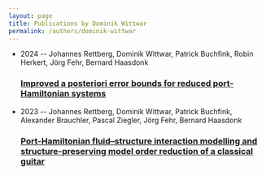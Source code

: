 ```yaml
---
layout: page
title: Publications by Dominik Wittwar
permalink: /authors/dominik-wittwar
---
```


<ul class="post-list">
<li><span class='post-meta'>2024 -- Johannes Rettberg, Dominik Wittwar, Patrick Buchfink, Robin Herkert, Jörg Fehr, Bernard Haasdonk</span><h3><a class='post-link' href="{{ site.baseurl }}/improved-a-posteriori-error-bounds-for-reduced-port-hamiltonian-systems">Improved a posteriori error bounds for reduced port-Hamiltonian systems</a></h3></li>
<li><span class='post-meta'>2023 -- Johannes Rettberg, Dominik Wittwar, Patrick Buchfink, Alexander Brauchler, Pascal Ziegler, Jörg Fehr, Bernard Haasdonk</span><h3><a class='post-link' href="{{ site.baseurl }}/port-hamiltonian-fluid-structure-interaction-modelling-and-structure-preserving-model-order-reduction-of-a-classical-guitar">Port-Hamiltonian fluid–structure interaction modelling and structure-preserving model order reduction of a classical guitar</a></h3></li>

</ul>
